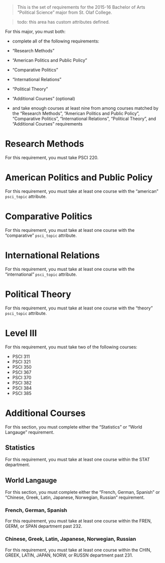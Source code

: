 > This is the set of requirements for the 2015-16 Bachelor of Arts “Political
> Science” major from St. Olaf College.

> todo: this area has custom attributes defined.

For this major, you must both:

- complete all of the following requirements:

- “Research Methods”
- “American Politics and Public Policy”
- “Comparative Politics”
- “International Relations”
- “Political Theory”
- “Additional Courses” (optional)

- and take enough courses at least nine from among courses matched by the “Research Methods”, “American Politics and Public Policy”, “Comparative Politics”, “International Relations”, “Political Theory”, and “Additional Courses” requirements

# Research Methods
For this requirement, you must take PSCI 220.


# American Politics and Public Policy
For this requirement, you must take at least one course with the “american” `psci_topic` attribute.


# Comparative Politics
For this requirement, you must take at least one course with the “comparative” `psci_topic` attribute.


# International Relations
For this requirement, you must take at least one course with the “international” `psci_topic` attribute.


# Political Theory
For this requirement, you must take at least one course with the “theory” `psci_topic` attribute.


# Level III
For this requirement, you must take two of the following courses:

- PSCI 311
- PSCI 321
- PSCI 350
- PSCI 367
- PSCI 370
- PSCI 382
- PSCI 384
- PSCI 385


# Additional Courses
For this section, you must complete either the “Statistics” or “World Langauge” requirement.

## Statistics
For this requirement, you must take at least one course within the STAT department.

## World Langauge
For this section, you must complete either the “French, German, Spanish” or “Chinese, Greek, Latin, Japanese, Norwegian, Russian” requirement.

### French, German, Spanish
For this requirement, you must take at least one course within the FREN, GERM, or SPAN department past 232.

### Chinese, Greek, Latin, Japanese, Norwegian, Russian
For this requirement, you must take at least one course within the CHIN, GREEK, LATIN, JAPAN, NORW, or RUSSN department past 231.


